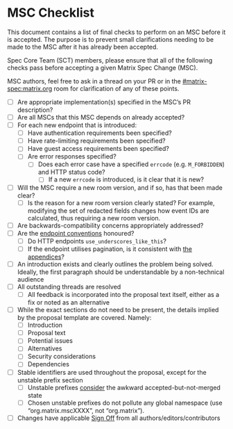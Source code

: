 # MSC Checklist

This document contains a list of final checks to perform on an MSC before it
is accepted. The purpose is to prevent small clarifications needing to be
made to the MSC after it has already been accepted.

Spec Core Team (SCT) members, please ensure that all of the following checks
pass before accepting a given Matrix Spec Change (MSC).

MSC authors, feel free to ask in a thread on your PR or in the
[#matrix-spec:matrix.org](https://matrix.to/#/#matrix-spec:matrix.org) room for
clarification of any of these points.

- [ ] Are appropriate implementation(s) specified in the MSC’s PR description?
- [ ] Are all MSCs that this MSC depends on already accepted?
- [ ] For each new endpoint that is introduced:
    - [ ] Have authentication requirements been specified?
    - [ ] Have rate-limiting requirements been specified?
    - [ ] Have guest access requirements been specified?
    - [ ] Are error responses specified?
        - [ ] Does each error case have a specified `errcode` (e.g. `M_FORBIDDEN`) and HTTP status code?
            - [ ] If a new `errcode` is introduced, is it clear that it is new?
- [ ] Will the MSC require a new room version, and if so, has that been made clear?
    - [ ] Is the reason for a new room version clearly stated? For example, modifying the set of redacted fields changes how event IDs are calculated, thus requiring a new room version.
- [ ] Are backwards-compatibility concerns appropriately addressed?
- [ ] Are the [endpoint conventions](https://spec.matrix.org/latest/appendices/#conventions-for-matrix-apis) honoured?
    - [ ] Do HTTP endpoints `use_underscores_like_this`?
    - [ ] If the endpoint utilises pagination, is it consistent with [the appendices](https://spec.matrix.org/v1.8/appendices/#pagination)?
- [ ] An introduction exists and clearly outlines the problem being solved. Ideally, the first paragraph should be understandable by a non-technical audience
- [ ] All outstanding threads are resolved
    - [ ] All feedback is incorporated into the proposal text itself, either as a fix or noted as an alternative
- [ ] While the exact sections do not need to be present, the details implied by the proposal template are covered. Namely:
    - [ ] Introduction
    - [ ] Proposal text
    - [ ] Potential issues
    - [ ] Alternatives
    - [ ] Security considerations
    - [ ] Dependencies
- [ ] Stable identifiers are used throughout the proposal, except for the unstable prefix section
    - [ ] Unstable prefixes [consider](README.md#unstable-prefixes) the awkward accepted-but-not-merged state
    - [ ] Chosen unstable prefixes do not pollute any global namespace (use “org.matrix.mscXXXX”, not “org.matrix”).
- [ ] Changes have applicable [Sign Off](CONTRIBUTING.md#sign-off) from all authors/editors/contributors
